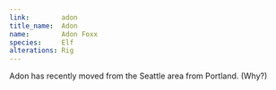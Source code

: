 ```yaml
---
link:        adon
title_name:  Adon
name:        Adon Foxx
species:     Elf
alterations: Rig
---
```


Adon has recently moved from the Seattle area from Portland. (Why?)

